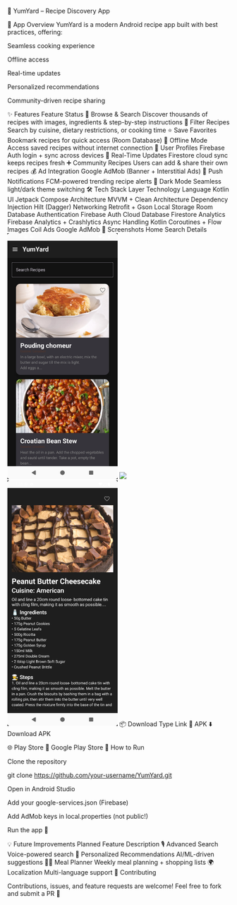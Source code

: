 🍲 YumYard – Recipe Discovery App

📌 App Overview
YumYard is a modern Android recipe app built with best practices, offering:

Seamless cooking experience

Offline access

Real-time updates

Personalized recommendations

Community-driven recipe sharing

✨ Features
Feature	Status
🔎 Browse & Search	Discover thousands of recipes with images, ingredients & step-by-step instructions
🍴 Filter Recipes	Search by cuisine, dietary restrictions, or cooking time
⭐ Save Favorites	Bookmark recipes for quick access (Room Database)
📶 Offline Mode	Access saved recipes without internet connection
👤 User Profiles	Firebase Auth login + sync across devices
🔄 Real-Time Updates	Firestore cloud sync keeps recipes fresh
➕ Community Recipes	Users can add & share their own recipes
💰 Ad Integration	Google AdMob (Banner + Interstitial Ads)
📩 Push Notifications	FCM-powered trending recipe alerts
🌙 Dark Mode	Seamless light/dark theme switching
🛠️ Tech Stack
Layer	Technology
Language	Kotlin
UI	Jetpack Compose
Architecture	MVVM + Clean Architecture
Dependency Injection	Hilt (Dagger)
Networking	Retrofit + Gson
Local Storage	Room Database
Authentication	Firebase Auth
Cloud Database	Firestore
Analytics	Firebase Analytics + Crashlytics
Async Handling	Kotlin Coroutines + Flow
Images	Coil
Ads	Google AdMob
📱 Screenshots
Home	Search	Details
<img src="screenshots/home.png" width="250"/>	<img src="screenshots/search.png" width="250"/>	<img src="screenshots/details.png" width="250"/>
📦 Download
Type	Link
📱 APK	⬇️ Download APK

🌐 Play Store	🚀 Google Play Store
🚀 How to Run

Clone the repository

git clone https://github.com/your-username/YumYard.git


Open in Android Studio

Add your google-services.json (Firebase)

Add AdMob keys in local.properties (not public!)

Run the app 🚀

💡 Future Improvements
Planned Feature	Description
🎙️ Advanced Search	Voice-powered search
🤖 Personalized Recommendations	AI/ML-driven suggestions
🧑‍🍳 Meal Planner	Weekly meal planning + shopping lists
🌍 Localization	Multi-language support
🤝 Contributing

Contributions, issues, and feature requests are welcome!
Feel free to fork and submit a PR 🚀
